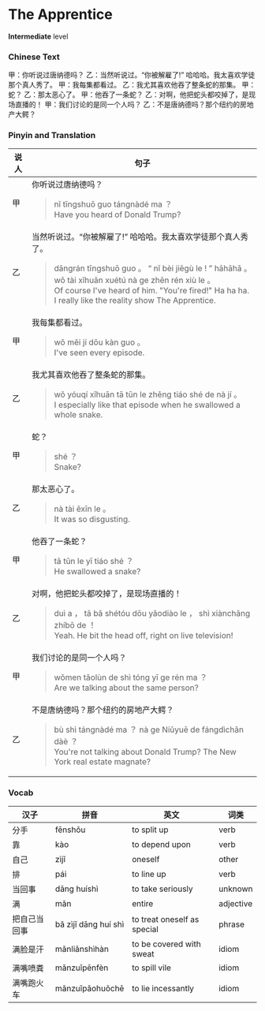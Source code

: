 # The Apprentice
**Intermediate** level
### Chinese Text
甲：你听说过唐纳德吗？
乙：当然听说过。“你被解雇了!” 哈哈哈。我太喜欢学徒那个真人秀了。
甲：我每集都看过。
乙：我尤其喜欢他吞了整条蛇的那集。
甲：蛇？
乙：那太恶心了。
甲：他吞了一条蛇？
乙：对啊，他把蛇头都咬掉了，是现场直播的！
甲：我们讨论的是同一个人吗？
乙：不是唐纳德吗？那个纽约的房地产大鳄？

### Pinyin and Translation
|说人|句子|
|----|----|
|甲|你听说过唐纳德吗？<blockquote>nǐ tīngshuō guo tángnàdé ma ？<br />Have you heard of Donald Trump?</blockquote>|
|乙|当然听说过。“你被解雇了!” 哈哈哈。我太喜欢学徒那个真人秀了。<blockquote>dāngrán tīngshuō guo 。 “ nǐ bèi jiěgù le ! ”  hāhāhā 。 wǒ tài xǐhuān xuétú nà ge zhēn rén xiù le 。<br />Of course I've heard of him. "You're fired!" Ha ha ha. I really like the reality show The Apprentice.</blockquote>|
|甲|我每集都看过。<blockquote>wǒ měi jí dōu kàn guo 。<br />I've seen every episode.</blockquote>|
|乙|我尤其喜欢他吞了整条蛇的那集。<blockquote>wǒ yóuqí xǐhuān tā tūn le zhěng tiáo shé de nà jí 。<br />I especially like that episode when he swallowed a whole snake.</blockquote>|
|甲|蛇？<blockquote>shé ？<br />Snake?</blockquote>|
|乙|那太恶心了。<blockquote>nà tài ěxīn le 。<br />It was so disgusting.</blockquote>|
|甲|他吞了一条蛇？<blockquote>tā tūn le yī tiáo shé ？<br />He swallowed a snake?</blockquote>|
|乙|对啊，他把蛇头都咬掉了，是现场直播的！<blockquote>duì a ， tā bǎ shétóu dōu yǎodiào le ， shì xiànchǎng zhíbō de ！<br />Yeah. He bit the head off, right on live television!</blockquote>|
|甲|我们讨论的是同一个人吗？<blockquote>wǒmen tǎolùn de shì tóng yī ge rén ma ？<br />Are we talking about the same person?</blockquote>|
|乙|不是唐纳德吗？那个纽约的房地产大鳄？<blockquote>bù shì tángnàdé ma ？ nà ge Niǔyuē de fángdìchǎn dàè ？<br />You're not talking about Donald Trump? The New York real estate magnate?</blockquote>|
### Vocab
|汉子|拼音|英文|词类|
|----|----|----|----|
|分手|fēnshǒu|to split up|verb|
|靠|kào|to depend upon|verb|
|自己|zìjǐ|oneself|other|
|排|pái|to line up|verb|
|当回事|dāng huíshì|to take seriously|unknown|
|满|mǎn|entire|adjective|
|把自己当回事|bǎ zìjǐ dāng huí shì|to treat oneself as special|phrase|
|满脸是汗|mǎnliǎnshìhàn|to be covered with sweat|idiom|
|满嘴喷粪|mǎnzuǐpēnfèn|to spill vile|idiom|
|满嘴跑火车|mǎnzuǐpǎohuǒchē|to lie incessantly|idiom|